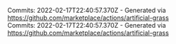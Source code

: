 Commits: 2022-02-17T22:40:57.370Z - Generated via https://github.com/marketplace/actions/artificial-grass
<br>
Commits: 2022-02-17T22:40:57.370Z - Generated via https://github.com/marketplace/actions/artificial-grass
<br>
